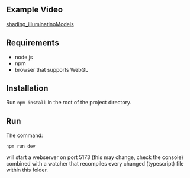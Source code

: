 ## Example Video

[shading_illuminatinoModels]( https://github.com/tarekakrout2021/Shading/blob/master/shading_illuminatinoModels.mp4)

## Requirements

* node.js
* npm
* browser that supports WebGL


## Installation

Run `npm install` in the root of the project directory.


## Run

The command:

`npm run dev`

will start a webserver on port 5173 (this may change, check the console) combined with a watcher that recompiles every changed (typescript) file within this folder.

